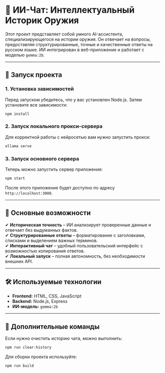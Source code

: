 # 📌 ИИ-Чат: Интеллектуальный Историк Оружия

Этот проект представляет собой умного AI-ассистента, специализирующегося на истории оружия. Он отвечает на вопросы, предоставляя структурированные, точные и качественные ответы на русском языке. ИИ интегрирован в веб-приложение и работает с моделью `gemma:2b`.

---

## 🚀 Запуск проекта

### 1. Установка зависимостей
Перед запуском убедитесь, что у вас установлен Node.js. Затем установите все зависимости:
```bash
npm install
```

### 2. Запуск локального прокси-сервера
Для корректной работы с нейросетью вам нужно запустить прокси:
```bash
ollama serve
```

### 3. Запуск основного сервера
Теперь можно запустить сервер приложения:
```bash
npm start
```

После этого приложение будет доступно по адресу `http://localhost:3000`.

---

## 🎯 Основные возможности
✔ **Историческая точность** – ИИ анализирует проверенные данные и отвечает без выдуманных фактов.  
✔ **Структурированные ответы** – форматирование с заголовками, списками и выделением важных терминов.  
✔ **Интерактивный чат** – удобный пользовательский интерфейс с возможностью копирования ответов.  
✔ **Локальный запуск** – полная автономность, без необходимости внешних API.  

---

## 🛠 Используемые технологии
- **Frontend:** HTML, CSS, JavaScript
- **Backend:** Node.js, Express
- **ИИ-модель:** `gemma:2b`

---

## 📌 Дополнительные команды
Если нужно очистить историю чата, можно выполнить:
```bash
npm run clear-history
```

Для сборки проекта используйте:
```bash
npm run build
```



